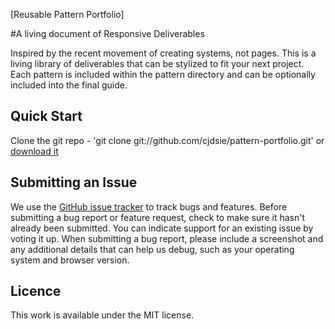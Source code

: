 [Reusable Pattern Portfolio]

#A living document of Responsive Deliverables

Inspired by the recent movement of creating systems, not pages. This is a living library of deliverables that can be stylized to fit your next project. Each pattern is included within the pattern directory and can be optionally included into the final guide. 

## Quick Start

Clone the git repo - 'git clone git://github.com/cjdsie/pattern-portfolio.git' or [download it](https://github.com/cjdsie/pattern-portfolio/zipball/master)

## Submitting an Issue

We use the [GitHub issue tracker](https://github.com/cjdsie/pattern-portfolio/issues/) to track bugs and features. Before submitting a bug report or feature request, check to make sure it hasn't already been submitted. You can indicate support for an existing issue by voting it up. When submitting a bug report, please include a screenshot and any additional details that can help us debug, such as your operating system and browser version.

## Licence

This work is available under the MIT license.
